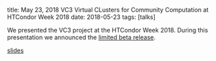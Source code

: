 title: May 23, 2018 VC3 Virtual CLusters for Community Computation at HTCondor Week 2018
date: 2018-05-23
tags: [talks]

We presented the VC3 project at the HTCondor Week 2018. During this
presentation we announced the [limited beta release](2018-05-23-Limited).

[slides](images/2018-05-23-condor-week.pdf)

